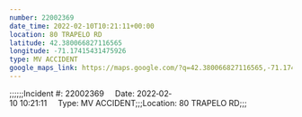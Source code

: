 ```yaml
---
number: 22002369
date_time: 2022-02-10T10:21:11+00:00
location: 80 TRAPELO RD
latitude: 42.380066827116565
longitude: -71.17415431475926
type: MV ACCIDENT
google_maps_link: https://maps.google.com/?q=42.380066827116565,-71.17415431475926
---
```


;;;;;;Incident #: 22002369     Date: 2022‐02‐10 10:21:11     Type: MV ACCIDENT;;;Location: 80 TRAPELO RD;;;

